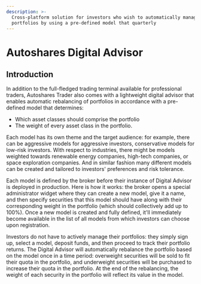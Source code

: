 ```yaml
---
description: >-
  Cross-platform solution for investors who wish to automatically manage their
  portfolios by using a pre-defined model that quarterly
---
```


# Autoshares Digital Advisor

## Introduction

In addition to the full-fledged trading terminal available for professional traders, Autoshares Trader also comes with a lightweight digital advisor that enables automatic rebalancing of portfolios in accordance with a pre-defined model that determines:

* Which asset classes should comprise the portfolio
* The weight of every asset class in the portfolio.

Each model has its own theme and the target audience: for example, there can be aggressive models for aggressive investors, conservative models for low-risk investors. With respect to industries, there might be models weighted towards renewable energy companies, high-tech companies, or space exploration companies. And in similar fashion many different models can be created and tailored to investors' preferences and risk tolerance.

Each model is defined by the broker before their instance of Digital Advisor is deployed in production. Here is how it works: the broker opens a special administrator widget where they can create a new model, give it a name, and then specify securities that this model should have along with their corresponding weight in the portfolio \(which should collectively add up to 100%\). Once a new model is created and fully defined, it'll immediately become available in the list of all models from which investors can choose upon registration.

Investors do not have to actively manage their portfolios: they simply sign up, select a model, deposit funds, and then proceed to track their portfolio returns. The Digital Advisor will automatically rebalance the portfolio based on the model once in a time period: overweight securities will be sold to fit their quota in the portfolio, and underweight securities will be purchased to increase their quota in the portfolio. At the end of the rebalancing, the weight of each security in the portfolio will reflect its value in the model.

